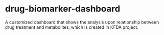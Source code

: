 # drug-biomarker-dashboard
A customized dashboard that shows the analysis upon relationship between drug treatment and metabolites, which is created in KFDA project.
